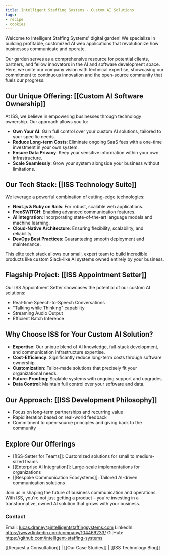 ```yaml
---
title: Intelligent Staffing Systems - Custom AI Solutions
tags: 
- recipe
- cookies
---
```


Welcome to Intelligent Staffing Systems' digital garden! 
We specialize in building profitable, customized AI web applications that revolutionize how businesses communicate and operate.

Our garden serves as a comprehensive resource for potential clients, partners, and fellow innovators in the AI and software development space. Here, we unite our company vision with technical expertise, showcasing our commitment to continuous innovation and the open-source community that fuels our progress.

## Our Unique Offering: [[Custom AI Software Ownership]]
At ISS, we believe in empowering businesses through technology ownership. Our approach allows you to:

- **Own Your AI**: Gain full control over your custom AI solutions, tailored to your specific needs.
- **Reduce Long-term Costs**: Eliminate ongoing SaaS fees with a one-time investment in your own system.
- **Ensure Data Privacy**: Keep your sensitive information within your own infrastructure.
- **Scale Seamlessly**: Grow your system alongside your business without limitations.

## Our Tech Stack: [[ISS Technology Suite]]
We leverage a powerful combination of cutting-edge technologies:

- **Next.js & Ruby on Rails**: For robust, scalable web applications.
- **FreeSWITCH**: Enabling advanced communication features.
- **AI Integration**: Incorporating state-of-the-art language models and machine learning.
- **Cloud-Native Architecture**: Ensuring flexibility, scalability, and reliability.
- **DevOps Best Practices**: Guaranteeing smooth deployment and maintenance.

This elite tech stack allows our small, expert team to build incredible products like custom Slack-like AI systems owned entirely by your business.

## Flagship Project: [[ISS Appointment Setter]]
Our ISS Appointment Setter showcases the potential of our custom AI solutions:

- Real-time Speech-to-Speech Conversations
- "Talking while Thinking" capability
- Streaming Audio Output
- Efficient Batch Inference

## Why Choose ISS for Your Custom AI Solution?
- **Expertise**: Our unique blend of AI knowledge, full-stack development, and communication infrastructure expertise.
- **Cost-Efficiency**: Significantly reduce long-term costs through software ownership.
- **Customization**: Tailor-made solutions that precisely fit your organizational needs.
- **Future-Proofing**: Scalable systems with ongoing support and upgrades.
- **Data Control**: Maintain full control over your software and data.

## Our Approach: [[ISS Development Philosophy]]
- Focus on long-term partnerships and recurring value
- Rapid iteration based on real-world feedback
- Commitment to open-source principles and giving back to the community

## Explore Our Offerings
- [[ISS-Setter for Teams]]: Customized solutions for small to medium-sized teams
- [[Enterprise AI Integration]]: Large-scale implementations for organizations
- [[Bespoke Communication Ecosystems]]: Tailored AI-driven communication solutions

Join us in shaping the future of business communication and operations. With ISS, you're not just getting a product – you're investing in a transformative, owned AI solution that grows with your business.

### Contact 
Email: lucas.draney@intelligentstaffingsystems.com
LinkedIn: https://www.linkedin.com/company/104469233/
GitHub: https://github.com/intelligent-staffing-systems

[[Request a Consultation]] | [[Our Case Studies]] | [[ISS Technology Blog]]